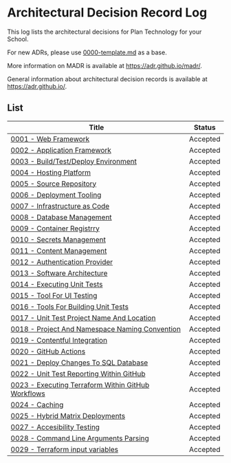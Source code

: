 # Architectural Decision Record Log

This log lists the architectural decisions for Plan Technology for your School.

For new ADRs, please use [0000-template.md](0000-template.md) as a base.

More information on MADR is available at <https://adr.github.io/madr/>.

General information about architectural decision records is available at <https://adr.github.io/>.

## List

| Title                                                                                                       | Status   |
|-------------------------------------------------------------------------------------------------------------| -------- |
| [0001 - Web Framework](./0001-web-framework.md)                                                             | Accepted |
| [0002 - Application Framework](./0002-application-framework.md)                                             | Accepted |
| [0003 - Build/Test/Deploy Environment](./0002-application-framework.md)                                     | Accepted |
| [0004 - Hosting Platform](./0003-build-test-deploy-environment.md)                                          | Accepted |
| [0005 - Source Repository](./0004-hosting-platform.md)                                                      | Accepted |
| [0006 - Deployment Tooling](./0005-source-repository.md)                                                    | Accepted |
| [0007 - Infrastructure as Code](./0006-deployment-tooling.md)                                               | Accepted |
| [0008 - Database Management](./0007-infrastructure-as-code.md)                                              | Accepted |
| [0009 - Container Registrry](./0008-database-management-system.md)                                          | Accepted |
| [0010 - Secrets Management](./0010-secrets-management.md)                                                   | Accepted |
| [0011 - Content Management](./0011-content-management.md)                                                   | Accepted |
| [0012 - Authentication Provider](./0012-authentication-provider.md)                                         | Accepted |
| [0013 - Software Architecture](./0013-software-architecture.md)                                             | Accepted |
| [0014 - Executing Unit Tests](./0014-executing-unit-tests.md)                                               | Accepted |
| [0015 - Tool For UI Testing](./0015-tool-for-ui-testing.md)                                                 | Accepted |
| [0016 - Tools For Building Unit Tests](./0016-tools-for-building-unit-tests.md)                             | Accepted |
| [0017 - Unit Test Project Name And Location](./0017-unit-test-project-name-and-location.md)                 | Accepted |
| [0018 - Project And Namespace Naming Convention](./0018-project-and-namespace-naming-convention.md)         | Accepted |
| [0019 - Contentful Integration](./0019-contentful-integration.md)                                           | Accepted |
| [0020 - GitHub Actions](./0020-github-actions.md)                                                           | Accepted |
| [0021 - Deploy Changes To SQL Database](./0021-deploy-database-schema-changes.md)                           | Accepted |
| [0022 - Unit Test Reporting Within GitHub](./0022-unit-test-reporting-within-github.md)                     | Accepted |
| [0023 - Executing Terraform Within GitHub Workflows](./0023-executing-terraform-within-github-workflows.md) | Accepted |
| [0024 - Caching](./0024-caching.md)                                                                         | Accepted |
| [0025 - Hybrid Matrix Deployments](./0025-hybrid-matrix-deployments.md)                                     | Accepted |
| [0027 - Accesibility Testing](./0027-accesibility-testing.md)                                               | Accepted |
| [0028 - Command Line Arguments Parsing](./0028-command-line-arguments.md)                                   | Accepted |
| [0029 - Terraform input variables](./0029-terraform-variable-for-admin-password.md)                         | Accepted |
